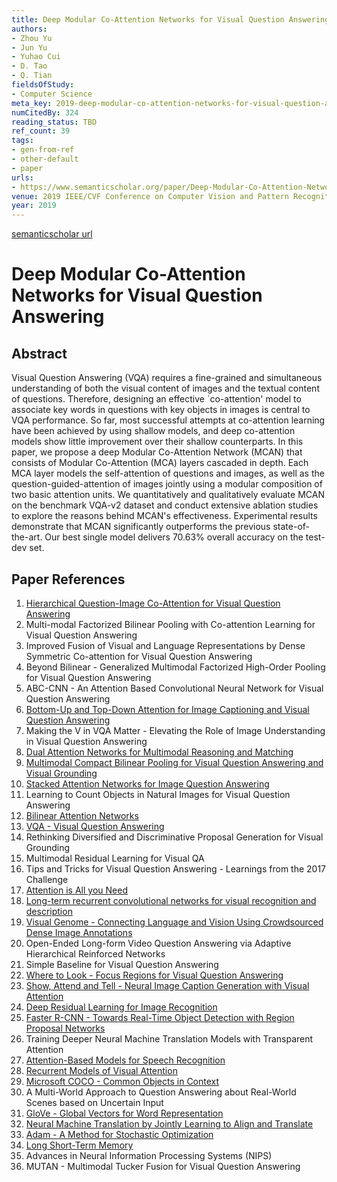 ```yaml
---
title: Deep Modular Co-Attention Networks for Visual Question Answering
authors:
- Zhou Yu
- Jun Yu
- Yuhao Cui
- D. Tao
- Q. Tian
fieldsOfStudy:
- Computer Science
meta_key: 2019-deep-modular-co-attention-networks-for-visual-question-answering
numCitedBy: 324
reading_status: TBD
ref_count: 39
tags:
- gen-from-ref
- other-default
- paper
urls:
- https://www.semanticscholar.org/paper/Deep-Modular-Co-Attention-Networks-for-Visual-Yu-Yu/8a1744da011375d711ed75fc2d160c6fdca2cf89?sort=total-citations
venue: 2019 IEEE/CVF Conference on Computer Vision and Pattern Recognition (CVPR)
year: 2019
---
```


[semanticscholar url](https://www.semanticscholar.org/paper/Deep-Modular-Co-Attention-Networks-for-Visual-Yu-Yu/8a1744da011375d711ed75fc2d160c6fdca2cf89?sort=total-citations)

# Deep Modular Co-Attention Networks for Visual Question Answering

## Abstract

Visual Question Answering (VQA) requires a fine-grained and simultaneous understanding of both the visual content of images and the textual content of questions. Therefore, designing an effective `co-attention' model to associate key words in questions with key objects in images is central to VQA performance. So far, most successful attempts at co-attention learning have been achieved by using shallow models, and deep co-attention models show little improvement over their shallow counterparts. In this paper, we propose a deep Modular Co-Attention Network (MCAN) that consists of Modular Co-Attention (MCA) layers cascaded in depth. Each MCA layer models the self-attention of questions and images, as well as the question-guided-attention of images jointly using a modular composition of two basic attention units. We quantitatively and qualitatively evaluate MCAN on the benchmark VQA-v2 dataset and conduct extensive ablation studies to explore the reasons behind MCAN's effectiveness. Experimental results demonstrate that MCAN significantly outperforms the previous state-of-the-art. Our best single model delivers 70.63% overall accuracy on the test-dev set.

## Paper References

1. [Hierarchical Question-Image Co-Attention for Visual Question Answering](2016-hierarchical-question-image-co-attention-for-visual-question-answering)
2. Multi-modal Factorized Bilinear Pooling with Co-attention Learning for Visual Question Answering
3. Improved Fusion of Visual and Language Representations by Dense Symmetric Co-attention for Visual Question Answering
4. Beyond Bilinear - Generalized Multimodal Factorized High-Order Pooling for Visual Question Answering
5. ABC-CNN - An Attention Based Convolutional Neural Network for Visual Question Answering
6. [Bottom-Up and Top-Down Attention for Image Captioning and Visual Question Answering](2018-bottom-up-and-top-down-attention-for-image-captioning-and-visual-question-answering)
7. Making the V in VQA Matter - Elevating the Role of Image Understanding in Visual Question Answering
8. [Dual Attention Networks for Multimodal Reasoning and Matching](2017-dual-attention-networks-for-multimodal-reasoning-and-matching)
9. [Multimodal Compact Bilinear Pooling for Visual Question Answering and Visual Grounding](2016-multimodal-compact-bilinear-pooling-for-visual-question-answering-and-visual-grounding)
10. [Stacked Attention Networks for Image Question Answering](2016-stacked-attention-networks-for-image-question-answering)
11. Learning to Count Objects in Natural Images for Visual Question Answering
12. [Bilinear Attention Networks](2018-bilinear-attention-networks)
13. [VQA - Visual Question Answering](2015-vqa-visual-question-answering)
14. Rethinking Diversified and Discriminative Proposal Generation for Visual Grounding
15. Multimodal Residual Learning for Visual QA
16. Tips and Tricks for Visual Question Answering - Learnings from the 2017 Challenge
17. [Attention is All you Need](2017-transformer.md)
18. [Long-term recurrent convolutional networks for visual recognition and description](2015-long-term-recurrent-convolutional-networks-for-visual-recognition-and-description)
19. [Visual Genome - Connecting Language and Vision Using Crowdsourced Dense Image Annotations](2016-visual-genome-connecting-language-and-vision-using-crowdsourced-dense-image-annotations)
20. Open-Ended Long-form Video Question Answering via Adaptive Hierarchical Reinforced Networks
21. Simple Baseline for Visual Question Answering
22. [Where to Look - Focus Regions for Visual Question Answering](2016-where-to-look-focus-regions-for-visual-question-answering)
23. [Show, Attend and Tell - Neural Image Caption Generation with Visual Attention](2015-show-attend-and-tell-neural-image-caption-generation-with-visual-attention)
24. [Deep Residual Learning for Image Recognition](2015-resnet.md)
25. [Faster R-CNN - Towards Real-Time Object Detection with Region Proposal Networks](2015-faster-r-cnn.md)
26. Training Deeper Neural Machine Translation Models with Transparent Attention
27. [Attention-Based Models for Speech Recognition](2015-attention-based-models-for-speech-recognition)
28. [Recurrent Models of Visual Attention](2014-recurrent-models-of-visual-attention)
29. [Microsoft COCO - Common Objects in Context](2014-microsoft-coco-common-objects-in-context)
30. A Multi-World Approach to Question Answering about Real-World Scenes based on Uncertain Input
31. [GloVe - Global Vectors for Word Representation](2014-glove-global-vectors-for-word-representation)
32. [Neural Machine Translation by Jointly Learning to Align and Translate](2015-neural-machine-translation-by-jointly-learning-to-align-and-translate)
33. [Adam - A Method for Stochastic Optimization](2015-adam-a-method-for-stochastic-optimization)
34. [Long Short-Term Memory](1997-long-short-term-memory)
35. Advances in Neural Information Processing Systems (NIPS)
36. MUTAN - Multimodal Tucker Fusion for Visual Question Answering
